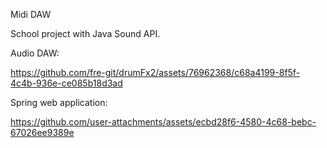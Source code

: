 Midi DAW

School project with Java Sound API. 



Audio DAW:

https://github.com/fre-git/drumFx2/assets/76962368/c68a4199-8f5f-4c4b-936e-ce085b18d3ad



Spring web application:

https://github.com/user-attachments/assets/ecbd28f6-4580-4c68-bebc-67026ee9389e

